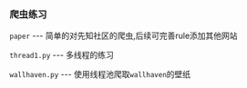 ### 爬虫练习


`paper` --- 简单的对先知社区的爬虫,后续可完善rule添加其他网站

`thread1.py` --- 多线程的练习

`wallhaven.py` --- 使用线程池爬取`wallhaven`的壁纸
